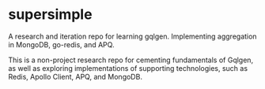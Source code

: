 # supersimple
A research and iteration repo for learning gqlgen. Implementing aggregation in MongoDB, go-redis, and APQ.

This is a non-project research repo for cementing fundamentals of Gqlgen, as well as exploring implementations of supporting  technologies, such as Redis, Apollo Client, APQ, and MongoDB.
